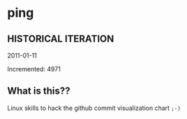 # ping

## HISTORICAL ITERATION
2011-01-11

Incremented: 4971

## What is this?? 
Linux skills to hack the github commit visualization chart `;-)`
